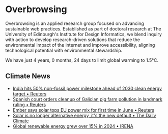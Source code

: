# Overbrowsing

Overbrowsing is an applied research group focused on advancing sustainable web practices. Established as part of doctoral research at The University of Edinburgh's Institute for Design Informatics, we blend inquiry with action to develop research-driven solutions that reduce the environmental impact of the internet and improve accessibility, aligning technological potential with environmental stewardship.

<!-- clock-time -->
We have just 4 years, 0 months, 24 days to limit global warming to 1.5°C.
<!-- /clock-time -->

## Climate News
<!-- clock-news -->
- [India hits 50% non-fossil power milestone ahead of 2030 clean energy target • Reuters](https://www.reuters.com/business/energy/india-hits-50-non-fossil-power-milestone-ahead-2030-clean-energy-target-2025-07-14/ )
- [Spanish court orders cleanup of Galician pig farm pollution in landmark ruling • Reuters](https://www.reuters.com/sustainability/climate-energy/spanish-court-orders-cleanup-galician-pig-farm-pollution-landmark-ruling-2025-07-11/ )
- [Ember says solar tops EU power mix for first time in June • Reuters](https://www.reuters.com/business/energy/solar-tops-eu-power-mix-first-time-june-ember-says-2025-07-09/ )
- [Solar is no longer alternative energy, it's the new default • The Daily Climate](https://www.dailyclimate.org/solar-is-no-longer-alternative-energy-it-s-the-new-default-2673045753.html )
- [Global renewable energy grew over 15% in 2024 • IRENA](https://www.irena.org/News/pressreleases/2025/Jul/Renewables-Boom-Highlights-Growing-Regional-Divide#:~:text=Abu%20Dhabi%2C%20United%20Arab%20Emirates,growth%20gap%20widens%20across%20regions. )
<!-- /clock-news -->
